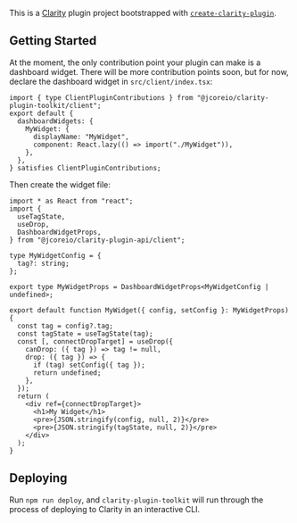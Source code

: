 This is a [Clarity](https://www.jcore.io/clarity) plugin project bootstrapped with [`create-clarity-plugin`](https://github.com/jcoreio/clarity-plugin-toolkit/tree/master/packages/create-clarity-plugin).

## Getting Started

At the moment, the only contribution point your plugin can make is a dashboard widget.
There will be more contribution points soon, but for now, declare the dashboard widget
in `src/client/index.tsx`:

```tsx
import { type ClientPluginContributions } from "@jcoreio/clarity-plugin-toolkit/client";
export default {
  dashboardWidgets: {
    MyWidget: {
      displayName: "MyWidget",
      component: React.lazy(() => import("./MyWidget")),
    },
  },
} satisfies ClientPluginContributions;
```

Then create the widget file:

```tsx
import * as React from "react";
import {
  useTagState,
  useDrop,
  DashboardWidgetProps,
} from "@jcoreio/clarity-plugin-api/client";

type MyWidgetConfig = {
  tag?: string;
};

export type MyWidgetProps = DashboardWidgetProps<MyWidgetConfig | undefined>;

export default function MyWidget({ config, setConfig }: MyWidgetProps) {
  const tag = config?.tag;
  const tagState = useTagState(tag);
  const [, connectDropTarget] = useDrop({
    canDrop: ({ tag }) => tag != null,
    drop: ({ tag }) => {
      if (tag) setConfig({ tag });
      return undefined;
    },
  });
  return (
    <div ref={connectDropTarget}>
      <h1>My Widget</h1>
      <pre>{JSON.stringify(config, null, 2)}</pre>
      <pre>{JSON.stringify(tagState, null, 2)}</pre>
    </div>
  );
}
```

## Deploying

Run `npm run deploy`, and `clarity-plugin-toolkit` will run through the process of deploying to
Clarity in an interactive CLI.
